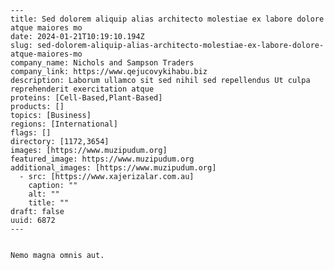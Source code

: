 
    ---
    title: Sed dolorem aliquip alias architecto molestiae ex labore dolore atque maiores mo
    date: 2024-01-21T10:19:10.194Z
    slug: sed-dolorem-aliquip-alias-architecto-molestiae-ex-labore-dolore-atque-maiores-mo
    company_name: Nichols and Sampson Traders
    company_link: https://www.qejucovykihabu.biz
    description: Laborum ullamco sit sed nihil sed repellendus Ut culpa reprehenderit exercitation atque
    proteins: [Cell-Based,Plant-Based]
    products: []
    topics: [Business]
    regions: [International]
    flags: []
    directory: [1172,3654]
    images: [https://www.muzipudum.org]
    featured_image: https://www.muzipudum.org
    additional_images: [https://www.muzipudum.org]
      - src: [https://www.xajerizalar.com.au]
        caption: ""
        alt: ""
        title: ""
    draft: false
    uuid: 6872
    ---
    

    Nemo magna omnis aut.
    